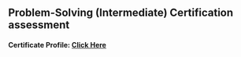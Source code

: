 ## Problem-Solving (Intermediate) Certification assessment


#### Certificate Profile:  [Click Here](https://www.hackerrank.com/certificates/af945fbacc1f)
